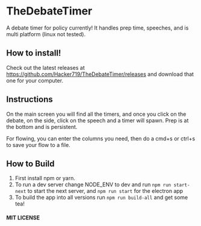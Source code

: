 # TheDebateTimer
A debate timer for policy currently! It handles prep time, speeches, and is multi platform (linux not tested). 

## How to install!
Check out the latest releases at https://github.com/Hacker719/TheDebateTimer/releases and download that one for your computer.

## Instructions

On the main screen you will find all the timers, and once you click on the debate, on the side, click on the speech and a timer will spawn. Prep is at the bottom and is persistent.

For flowing, you can enter the columns you need, then do a cmd+s or ctrl+s to save your flow to a file.


## How to Build

1. First install npm or yarn.
2. To run a dev server change NODE_ENV to dev and run `npm run start-next` to start the next server, and `npm run start` for the electron app
3. To build the app into all versions run `npm run build-all` and get some tea!


#### MIT LICENSE
